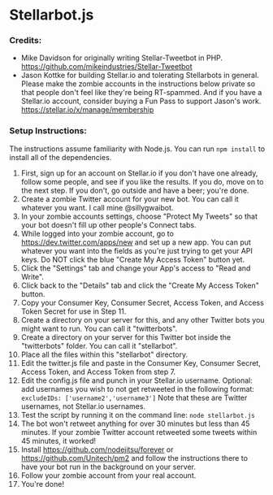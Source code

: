 # Stellarbot.js

### Credits: 

* Mike Davidson for originally writing Stellar-Tweetbot in PHP. https://github.com/mikeindustries/Stellar-Tweetbot
* Jason Kottke for building Stellar.io and tolerating Stellarbots in general. Please make the zombie accounts in the instructions below private so that people don't feel like they're being RT-spammed. And if you have a Stellar.io account, consider buying a Fun Pass to support Jason's work. https://stellar.io/x/manage/membership

### Setup Instructions:

The instructions assume familiarity with Node.js. You can run `npm install` to install all of the dependencies.

1. First, sign up for an account on Stellar.io if you don't have one already, follow some people, and see if you like the results. If you do, move on to the next step. If you don't, go outside and have a beer; you're done.
2. Create a zombie Twitter account for your new bot. You can call it whatever you want. I call mine @sillygwaibot.
3. In your zombie accounts settings, choose "Protect My Tweets" so that your bot doesn't fill up other people's Connect tabs.
4. While logged into your zombie account, go to https://dev.twitter.com/apps/new and set up a new app. You can put whatever you want into the fields as you're just trying to get your API keys. Do NOT click the blue "Create My Access Token" button yet.
5. Click the "Settings" tab and change your App's access to "Read and Write".
6. Click back to the "Details" tab and click the "Create My Access Token" button.
7. Copy your Consumer Key, Consumer Secret, Access Token, and Access Token Secret for use in Step 11.
8. Create a directory on your server for this, and any other Twitter bots you might want to run. You can call it "twitterbots".
9. Create a directory on your server for this Twitter bot inside the "twitterbots" folder. You can call it "stellarbot".
10. Place all the files within this "stellarbot" directory.
11. Edit the twitter.js file and paste in the Consumer Key, Consumer Secret, Access Token, and Access Token from step 7.
12. Edit the config.js file and punch in your Stellar.io username. Optional: add usernames you wish to not get retweeted in the following format: `excludeIDs: ['username2','username3']` Note that these are Twitter usernames, not Stellar.io usernames.
13. Test the script by running it on the command line: `node stellarbot.js`
14. The bot won't retweet anything for over 30 minutes but less than 45 minutes. If your zombie Twitter account retweeted some tweets within 45 minutes, it worked!
14. Install https://github.com/nodejitsu/forever or https://github.com/Unitech/pm2 and follow the instructions there to have your bot run in the background on your server.
15. Follow your zombie account from your real account.
16. You're done!
